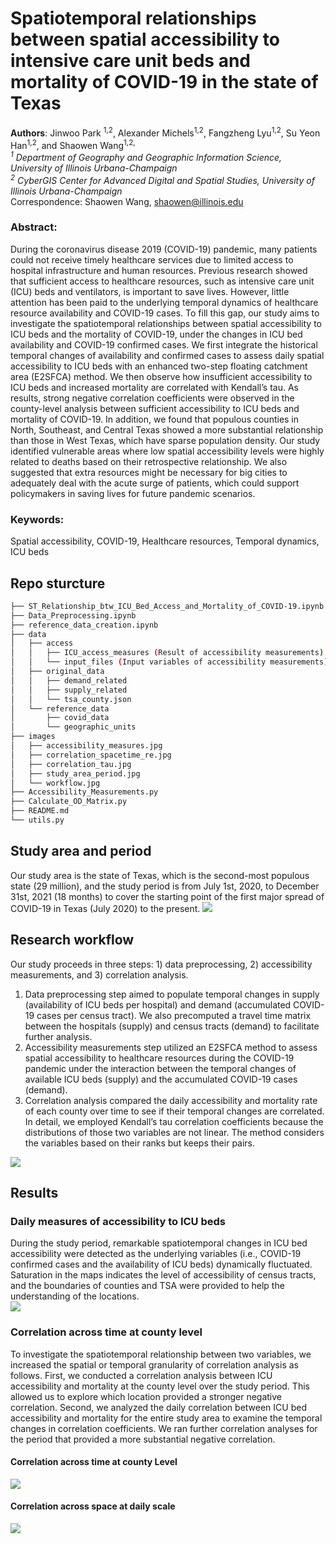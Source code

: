# Spatiotemporal relationships between spatial accessibility to intensive care unit beds and mortality of COVID-19 in the state of Texas

**Authors**: Jinwoo Park <sup>1,2</sup>, Alexander Michels<sup>1,2</sup>, Fangzheng Lyu<sup>1,2</sup>, Su Yeon Han<sup>1,2</sup>, and Shaowen Wang<sup>1,2,*</sup> <br>
<sup>1</sup> Department of Geography and Geographic Information Science, University of Illinois Urbana-Champaign <br>
<sup>2</sup> CyberGIS Center for Advanced Digital and Spatial Studies, University of Illinois Urbana-Champaign <br>
<sup>*</sup> Correspondence: Shaowen Wang, shaowen@illinois.edu <br>

### Abstract:
During the coronavirus disease 2019 (COVID-19) pandemic, many patients could not receive timely healthcare services due to limited access to hospital infrastructure and human resources. Previous research showed that sufficient access to healthcare resources, such as intensive care unit (ICU) beds and ventilators, is important to save lives. However, little attention has been paid to the underlying temporal dynamics of healthcare resource availability and COVID-19 cases. To fill this gap, our study aims to investigate the spatiotemporal relationships between spatial accessibility to ICU beds and the mortality of COVID-19, under the changes in ICU bed availability and COVID-19 confirmed cases. We first integrate the historical temporal changes of availability and confirmed cases to assess daily spatial accessibility to ICU beds with an enhanced two-step floating catchment area (E2SFCA) method. We then observe how insufficient accessibility to ICU beds and increased mortality are correlated with Kendall’s tau. As results, strong negative correlation coefficients were observed in the county-level analysis between sufficient accessibility to ICU beds and mortality of COVID-19. In addition, we found that populous counties in North, Southeast, and Central Texas showed a more substantial relationship than those in West Texas, which have sparse population density. Our study identified vulnerable areas where low spatial accessibility levels were highly related to deaths based on their retrospective relationship. We also suggested that extra resources might be necessary for big cities to adequately deal with the acute surge of patients, which could support policymakers in saving lives for future pandemic scenarios. 

### Keywords:
Spatial accessibility, COVID-19, Healthcare resources, Temporal dynamics, ICU beds

## Repo sturcture
```bash
├── ST_Relationship_btw_ICU_Bed_Access_and_Mortality_of_COVID-19.ipynb (General procedure of study)
├── Data_Preprocessing.ipynb 
├── reference_data_creation.ipynb
├── data
│   ├── access
│   │   ├── ICU_access_measures (Result of accessibility measurements)
│   │   └── input_files (Input variables of accessibility measurements)
│   ├── original_data
│   │   ├── demand_related
│   │   ├── supply_related
│   │   └── tsa_county.json
│   └── reference_data
│       ├── covid_data
│       └── geographic_units
├── images
│   ├── accessibility_measures.jpg
│   ├── correlation_spacetime_re.jpg
│   ├── correlation_tau.jpg
│   ├── study_area_period.jpg
│   └── workflow.jpg
├── Accessibility_Measurements.py
├── Calculate_OD_Matrix.py
├── README.md
└── utils.py
```
## Study area and period
Our study area is the state of Texas, which is the second-most populous state (29 million), and the study period is from July 1st, 2020, to December 31st, 2021 (18 months) to cover the starting point of the first major spread of COVID-19 in Texas (July 2020) to the present.
![](./images/study_area_period.jpg)

## Research workflow
Our study proceeds in three steps: 1) data preprocessing, 2) accessibility measurements, and 3) correlation analysis. 
1. Data preprocessing step aimed to populate temporal changes in supply (availability of ICU beds per hospital) and demand (accumulated COVID-19 cases per census tract). We also precomputed a travel time matrix between the hospitals (supply) and census tracts (demand) to facilitate further analysis. <br>
2. Accessibility measurements step utilized an E2SFCA method to assess spatial accessibility to healthcare resources during the COVID-19 pandemic under the interaction between the temporal changes of available ICU beds (supply) and the accumulated COVID-19 cases (demand).
3. Correlation analysis compared the daily accessibility and mortality rate of each county over time to see if their temporal changes are correlated. In detail, we employed Kendall’s tau correlation coefficients because the distributions of those two variables are not linear. The method considers the variables based on their ranks but keeps their pairs. 

![](./images/workflow.jpg)

## Results
### Daily measures of accessibility to ICU beds
During the study period, remarkable spatiotemporal changes in ICU bed accessibility were detected as the underlying variables (i.e., COVID-19 confirmed cases and the availability of ICU beds) dynamically fluctuated. Saturation in the maps indicates the level of accessibility of census tracts, and the boundaries of counties and TSA were provided to help the understanding of the locations.  
![](./images/accessibility_measures.jpg)

### Correlation across time at county level
To investigate the spatiotemporal relationship between two variables, we increased the spatial or temporal granularity of correlation analysis as follows. First, we conducted a correlation analysis between ICU accessibility and mortality at the county level over the study period. This allowed us to explore which location provided a stronger negative correlation. Second, we analyzed the daily correlation between ICU bed accessibility and mortality for the entire study area to examine the temporal changes in correlation coefficients. We ran further correlation analyses for the period that provided a more substantial negative correlation. 
#### Correlation across time at county Level
![](./images/correlation_tau.jpg)

#### Correlation across space at daily scale
![](./images/correlation_spacetime_re.jpg)

